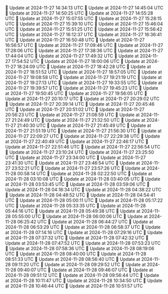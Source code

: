 🔄 Update at 2024-11-27 14:34:13 UTC
🔄 Update at 2024-11-27 14:45:04 UTC
🔄 Update at 2024-11-27 14:50:25 UTC
🔄 Update at 2024-11-27 14:55:28 UTC
🔄 Update at 2024-11-27 15:07:55 UTC
🔄 Update at 2024-11-27 15:28:15 UTC
🔄 Update at 2024-11-27 15:39:10 UTC
🔄 Update at 2024-11-27 15:46:04 UTC
🔄 Update at 2024-11-27 15:51:25 UTC
🔄 Update at 2024-11-27 15:56:42 UTC
🔄 Update at 2024-11-27 16:12:37 UTC
🔄 Update at 2024-11-27 16:36:41 UTC
🔄 Update at 2024-11-27 16:50:48 UTC
🔄 Update at 2024-11-27 16:56:57 UTC
🔄 Update at 2024-11-27 17:09:46 UTC
🔄 Update at 2024-11-27 17:28:06 UTC
🔄 Update at 2024-11-27 17:38:36 UTC
🔄 Update at 2024-11-27 17:44:04 UTC
🔄 Update at 2024-11-27 17:49:32 UTC
🔄 Update at 2024-11-27 17:54:52 UTC
🔄 Update at 2024-11-27 18:00:06 UTC
🔄 Update at 2024-11-27 18:24:09 UTC
🔄 Update at 2024-11-27 18:42:28 UTC
🔄 Update at 2024-11-27 18:51:52 UTC
🔄 Update at 2024-11-27 18:57:05 UTC
🔄 Update at 2024-11-27 19:08:58 UTC
🔄 Update at 2024-11-27 19:21:19 UTC
🔄 Update at 2024-11-27 19:27:13 UTC
🔄 Update at 2024-11-27 19:33:55 UTC
🔄 Update at 2024-11-27 19:39:57 UTC
🔄 Update at 2024-11-27 19:45:23 UTC
🔄 Update at 2024-11-27 19:50:45 UTC
🔄 Update at 2024-11-27 19:56:05 UTC
🔄 Update at 2024-11-27 20:10:17 UTC
🔄 Update at 2024-11-27 20:29:02 UTC
🔄 Update at 2024-11-27 20:39:14 UTC
🔄 Update at 2024-11-27 20:45:46 UTC
🔄 Update at 2024-11-27 20:51:02 UTC
🔄 Update at 2024-11-27 20:56:23 UTC
🔄 Update at 2024-11-27 21:08:59 UTC
🔄 Update at 2024-11-27 21:24:49 UTC
🔄 Update at 2024-11-27 21:32:50 UTC
🔄 Update at 2024-11-27 21:40:30 UTC
🔄 Update at 2024-11-27 21:45:49 UTC
🔄 Update at 2024-11-27 21:51:19 UTC
🔄 Update at 2024-11-27 21:56:30 UTC
🔄 Update at 2024-11-27 22:09:27 UTC
🔄 Update at 2024-11-27 22:29:38 UTC
🔄 Update at 2024-11-27 22:40:49 UTC
🔄 Update at 2024-11-27 22:46:17 UTC
🔄 Update at 2024-11-27 22:51:46 UTC
🔄 Update at 2024-11-27 22:56:54 UTC
🔄 Update at 2024-11-27 23:10:24 UTC
🔄 Update at 2024-11-27 23:25:50 UTC
🔄 Update at 2024-11-27 23:34:00 UTC
🔄 Update at 2024-11-27 23:41:30 UTC
🔄 Update at 2024-11-27 23:46:54 UTC
🔄 Update at 2024-11-27 23:52:21 UTC
🔄 Update at 2024-11-27 23:57:26 UTC
🔄 Update at 2024-11-28 00:58:14 UTC
🔄 Update at 2024-11-28 02:22:50 UTC
🔄 Update at 2024-11-28 03:10:08 UTC
🔄 Update at 2024-11-28 03:40:05 UTC
🔄 Update at 2024-11-28 03:53:45 UTC
🔄 Update at 2024-11-28 03:59:06 UTC
🔄 Update at 2024-11-28 04:18:34 UTC
🔄 Update at 2024-11-28 04:38:22 UTC
🔄 Update at 2024-11-28 04:48:52 UTC
🔄 Update at 2024-11-28 04:54:41 UTC
🔄 Update at 2024-11-28 05:00:11 UTC
🔄 Update at 2024-11-28 05:17:22 UTC
🔄 Update at 2024-11-28 05:33:35 UTC
🔄 Update at 2024-11-28 05:44:16 UTC
🔄 Update at 2024-11-28 05:49:38 UTC
🔄 Update at 2024-11-28 05:55:00 UTC
🔄 Update at 2024-11-28 06:00:06 UTC
🔄 Update at 2024-11-28 06:25:42 UTC
🔄 Update at 2024-11-28 06:44:27 UTC
🔄 Update at 2024-11-28 06:53:29 UTC
🔄 Update at 2024-11-28 06:58:37 UTC
🔄 Update at 2024-11-28 07:14:16 UTC
🔄 Update at 2024-11-28 07:29:16 UTC
🔄 Update at 2024-11-28 07:37:32 UTC
🔄 Update at 2024-11-28 07:42:32 UTC
🔄 Update at 2024-11-28 07:47:52 UTC
🔄 Update at 2024-11-28 07:53:23 UTC
🔄 Update at 2024-11-28 07:58:36 UTC
🔄 Update at 2024-11-28 08:19:06 UTC
🔄 Update at 2024-11-28 08:40:00 UTC
🔄 Update at 2024-11-28 08:51:33 UTC
🔄 Update at 2024-11-28 08:56:40 UTC
🔄 Update at 2024-11-28 09:11:20 UTC
🔄 Update at 2024-11-28 09:29:52 UTC
🔄 Update at 2024-11-28 09:40:07 UTC
🔄 Update at 2024-11-28 09:46:07 UTC
🔄 Update at 2024-11-28 09:51:12 UTC
🔄 Update at 2024-11-28 09:56:44 UTC
🔄 Update at 2024-11-28 10:11:47 UTC
🔄 Update at 2024-11-28 10:34:50 UTC
🔄 Update at 2024-11-28 10:46:44 UTC
🔄 Update at 2024-11-28 10:51:57 UTC
